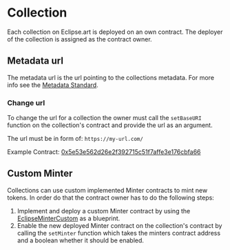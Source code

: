 # Collection

Each collection on Eclipse.art is deployed on an own contract.
The deployer of the collection is assigned as the contract owner.

## Metadata url

The metadata url is the url pointing to the collections metadata. For more info see the [Metadata Standard](https://docs.opensea.io/docs/metadata-standards).

### Change url

To change the url for a collection the owner must call the `setBaseURI` function on the collection's contract and provide the url as an argument.

The url must be in form of: `https://my-url.com/`

Example Contract: [0x5e53e562d26e2f392715c51f7affe3e176cbfa66](https://etherscan.io/address/0x5e53e562d26e2f392715c51f7affe3e176cbfa66#writeContract)

## Custom Minter

Collections can use custom implemented Minter contracts to mint new tokens. In order do that the contract owner has to do the following steps:

1. Implement and deploy a custom Minter contract by using the [EclipseMinterCustom](../contracts/minter/EclipseMinterCustom.sol) as a blueprint.
2. Enable the new deployed Minter contract on the collection's contract by calling the `setMinter` function which takes the minters contract address and a boolean whether it should be enabled.
